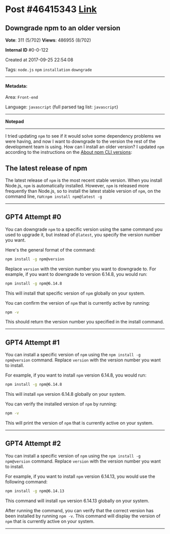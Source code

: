 
# Post \#46415343 [Link](https://stackoverflow.com/questions/46415343/)

## Downgrade npm to an older version

**Vote**: 311 (5/702) **Views**: 486955 (8/702) 

**Internal ID** \#0-0-122

Created at 2017-09-25 22:54:08

Tags: `node.js` `npm` `installation` `downgrade`

----------

#### Metadata:

Area: `Front-end`

Language: `javascript` (full parsed tag list: `javascript`)

----------

**Notepad**


----------

I tried updating `npm` to see if it would solve some dependency problems we were having, and now I want to downgrade to the version the rest of the development team is using. How can I install an older version?
I updated `npm` according to the instructions on the [About npm CLI versions](https://docs.npmjs.com/about-npm-versions):
> 
## The latest release of npm

The latest release of `npm` is the most recent stable version. When you install Node.js, `npm` is automatically installed. However, `npm` is released more frequently than Node.js, so to install the latest stable version of `npm`, on the command line, run:`npm install npm@latest -g`


----------
        
## GPT4 Attempt \#0

You can downgrade `npm` to a specific version using the same command you used to upgrade it, but instead of `@latest`, you specify the version number you want. 

Here's the general format of the command:

```bash
npm install -g npm@version
```

Replace `version` with the version number you want to downgrade to. For example, if you want to downgrade to version 6.14.8, you would run:

```bash
npm install -g npm@6.14.8
```

This will install that specific version of `npm` globally on your system. 

You can confirm the version of `npm` that is currently active by running:

```bash
npm -v
```

This should return the version number you specified in the install command.

--------

## GPT4 Attempt \#1

You can install a specific version of `npm` using the `npm install -g npm@version` command. Replace `version` with the version number you want to install. 

For example, if you want to install `npm` version 6.14.8, you would run:

```bash
npm install -g npm@6.14.8
```

This will install `npm` version 6.14.8 globally on your system. 

You can verify the installed version of `npm` by running:

```bash
npm -v
```

This will print the version of `npm` that is currently active on your system.

--------

## GPT4 Attempt \#2

You can install a specific version of `npm` using the `npm install -g npm@version` command. Replace `version` with the version number you want to install. 

For example, if you want to install `npm` version 6.14.13, you would use the following command:

```bash
npm install -g npm@6.14.13
```

This command will install `npm` version 6.14.13 globally on your system. 

After running the command, you can verify that the correct version has been installed by running `npm -v`. This command will display the version of `npm` that is currently active on your system.

--------
